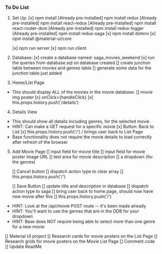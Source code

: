 ### To Do List

1.  Set Up:
    [x] npm install
    [Already pre-installed] npm install redux
    [Already pre-installed] npm install react-redux
    [Already pre-installed] npm install react-router-dom
    [Already pre-installed] npm install redux-logger
    [Already pre-installed] npm install redux-saga
    [x] npm install dotenv
    [x] npm install @material-ui/core

    [x] npm run server 
    [x] npm run client

2. Database:
    [x] create a database named: saga_movies_weekend
    [x] run the queries from database.sql on database created
    [] create junction table between movies and genres table
        [] generate some data for the junction table just added

3. Home/List Page 
* This should display ALL of the movies in the movie database. 
    [] movie img poster
        [x] onClick={handleClick}
            [x] this.props.history.push('/details')

4. Details View
* This should show all details including genres, for the selected movie
* HINT: Can make a GET request for a specific movie
    [x] Button: Back to List
        [x] this.props.history.push('/')      / brings user back to List Page
* Base functionality does not require the movie details to load correctly after refresh of the browser

5. Add Movie Page
    [] input field for movie title
    [] input field for movie poster image URL
    [] text area for movie description
    [] a dropdown (for the genres)

    [] Cancel button
        [] dispatch action type to clear array 
        [] this.props.history.push('/')

    [] Save Button
        [] update title and description in database
            [] dispatch action type to saga 
        [] bring user back to home page, should now have new movie after this
            [] this.props.history.push('/')
* HINT: Look at the /api/movie POST route -- it's been made already
* HINT: You'll want to use the genres that are in the DDB for your dropdown
* HINT: Base does NOT require being able to select more than one genre for a new movie



[] Material UI project
[] Research cards for movie posters on the List Page
[] Research grids for movie posters on the Movie List Page 
[] Comment code
[] Update ReadMe
